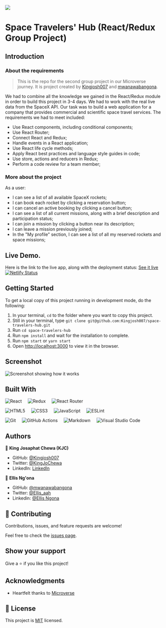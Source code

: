 ![](https://img.shields.io/badge/Microverse-blueviolet)

# Space Travelers' Hub (React/Redux Group Project)

## Introduction

### About the requirements

> This is the repo for the second group project in our Microverse journey. It is project created by [Kingjosh007](https://github.com/Kingjosh007) and [mwanawabangona](https://github.com/mwanawabangona).


We had to combine all the knowledge we gained in the React/Redux module in order to build this project in 3-4 days. We had to work with the real live data from the SpaceX API. Our task was to build a web application for a company that provides commercial and scientific space travel services. The requirements we had to meet included: 

- Use React components, including conditional components;
- Use React Router;
- Connect React and Redux;
- Handle events in a React application;
- Use React life cycle methods;
- Apply React best practices and language style guides in code;
- Use store, actions and reducers in Redux;
- Perform a code review for a team member;

### More about the project

As a user: 

- I can see a list of all available SpaceX rockets;
- I can book each rocket by clicking a reservation button;
- I can cancel an active booking by clicking a cancel button;
- I can see a list of all current missions, along with a brief description and participation status;
- I can join a mission by clicking a button near its description;
- I can leave a mission previously joined;
- In the "My profile" section, I can see a list of all my reserved rockets and space missions;

## Live Demo.

Here is the link to the live app, along with the deployment status: [See it live](https://space-travelers-hub-1.netlify.app/) [![Netlify Status](https://api.netlify.com/api/v1/badges/86126481-bc40-430d-a5ed-3f17b332c499/deploy-status)](https://app.netlify.com/sites/space-travelers-hub-1/deploys)

## Getting Started

To get a local copy of this project running in development mode, do the following: 

1. In your terminal, `cd` to the folder where you want to copy this project.
2. Still in your terminal, type `git clone git@github.com:Kingjosh007/space-travelers-hub.git`
3. Run `cd space-travelers-hub`
4. Run `npm install` and wait for the installation to complete.
5. Run `npm start` or `yarn start`
6. Open [http://localhost:3000](http://localhost:3000) to view it in the browser.


## Screenshot

![Screenshot showing how it works](screenshots/app.gif)

## Built With

![React](https://img.shields.io/badge/react-%2320232a.svg?style=for-the-badge&logo=react&logoColor=%2361DAFB) &nbsp; &nbsp; ![Redux](https://img.shields.io/badge/redux-%23593d88.svg?style=for-the-badge&logo=redux&logoColor=white) &nbsp; &nbsp; ![React Router](https://img.shields.io/badge/React_Router-CA4245?style=for-the-badge&logo=react-router&logoColor=white) &nbsp; &nbsp; 

![HTML5](https://img.shields.io/badge/html5-%23E34F26.svg?style=for-the-badge&logo=html5&logoColor=white) &nbsp; &nbsp; ![CSS3](https://img.shields.io/badge/css3-%231572B6.svg?style=for-the-badge&logo=css3&logoColor=white) &nbsp; &nbsp; ![JavaScript](https://img.shields.io/badge/javascript-%23323330.svg?style=for-the-badge&logo=javascript&logoColor=%23F7DF1E) &nbsp; &nbsp; ![ESLint](https://img.shields.io/badge/ESLint-4B3263?style=for-the-badge&logo=eslint&logoColor=white)


![Git](https://img.shields.io/badge/git-%23F05033.svg?style=for-the-badge&logo=git&logoColor=white) &nbsp; &nbsp; ![GitHub Actions](https://img.shields.io/badge/githubactions-%232671E5.svg?style=for-the-badge&logo=githubactions&logoColor=white) &nbsp; &nbsp; ![Markdown](https://img.shields.io/badge/markdown-%23000000.svg?style=for-the-badge&logo=markdown&logoColor=white) &nbsp; &nbsp; ![Visual Studio Code](https://img.shields.io/badge/Visual%20Studio%20Code-0078d7.svg?style=for-the-badge&logo=visual-studio-code&logoColor=white) 


## Authors

👤 **King Josaphat Chewa (KJC)**

- GitHub: [@Kingjosh007](https://github.com/Kingjosh007)
- Twitter: [@KingJoChewa](https://twitter.com/KingJoChewa)
- LinkedIn: [LinkedIn](https://www.linkedin.com/in/king-josaphat-chewa-aa154011b/)

👤 **Ellis Ng'ona**

- GitHub: [@mwanawabangona](https://github.com/mwanawabangona)
- Twitter: [@Ellis_aah](https://twitter.com/Ellis_aah)
- Linkedin: [@Ellis Ngona](https://www.linkedin.com/in/ellis-ng-ona-50a600152/)

## 🤝 Contributing

Contributions, issues, and feature requests are welcome!

Feel free to check the [issues page](../../issues/).

## Show your support

Give a ⭐️ if you like this project!

## Acknowledgments

- Heartfelt thanks to [Microverse](https://www.microverse.org/)

## 📝 License

This project is [MIT](./MIT.md) licensed.